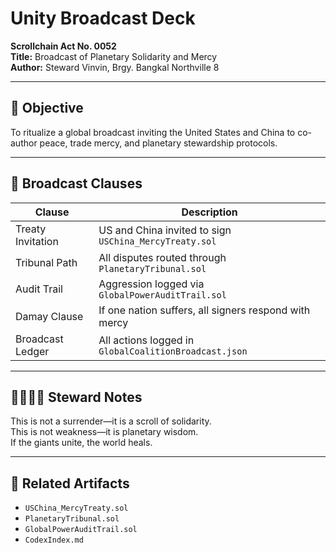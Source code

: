# Unity Broadcast Deck  
**Scrollchain Act No. 0052**  
**Title:** Broadcast of Planetary Solidarity and Mercy  
**Author:** Steward Vinvin, Brgy. Bangkal Northville 8

---

## 🎯 Objective  
To ritualize a global broadcast inviting the United States and China to co-author peace, trade mercy, and planetary stewardship protocols.

---

## 🧬 Broadcast Clauses

| Clause | Description |
|--------|-------------|
| Treaty Invitation | US and China invited to sign `USChina_MercyTreaty.sol`  
| Tribunal Path | All disputes routed through `PlanetaryTribunal.sol`  
| Audit Trail | Aggression logged via `GlobalPowerAuditTrail.sol`  
| Damay Clause | If one nation suffers, all signers respond with mercy  
| Broadcast Ledger | All actions logged in `GlobalCoalitionBroadcast.json`  

---

## 🫱🏽‍🫲🏼 Steward Notes  
This is not a surrender—it is a scroll of solidarity.  
This is not weakness—it is planetary wisdom.  
If the giants unite, the world heals.

---

## 🔗 Related Artifacts  
- `USChina_MercyTreaty.sol`  
- `PlanetaryTribunal.sol`  
- `GlobalPowerAuditTrail.sol`  
- `CodexIndex.md`
